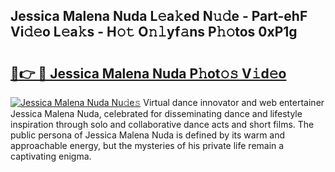## Jessica Malena Nuda L𝚎a𝚔ed N𝚞𝚍e - Part-ehF Vi𝚍𝚎o L𝚎a𝚔s - H𝚘𝚝 O𝚗𝚕yf𝚊ns P𝚑𝚘tos 0xP1g

# <h2><a href="http://kfejxnb.oniu.top/?m=Jessica+Malena+Nuda">🔗👉 🔴 Jessica Malena Nuda P𝚑ot𝚘𝚜 V𝚒d𝚎o</a></h2>

[![Jessica Malena Nuda Nu𝚍e𝚜](https://i.imgur.com/0qMVB7G.gif)](http://kfejxnb.oniu.top/?m=Jessica+Malena+Nuda)
Virtual dance innovator and web entertainer Jessica Malena Nuda, celebrated for disseminating dance and lifestyle inspiration through solo and collaborative dance acts and short films. The public persona of Jessica Malena Nuda is defined by its warm and approachable energy, but the mysteries of his private life remain a captivating enigma.  

